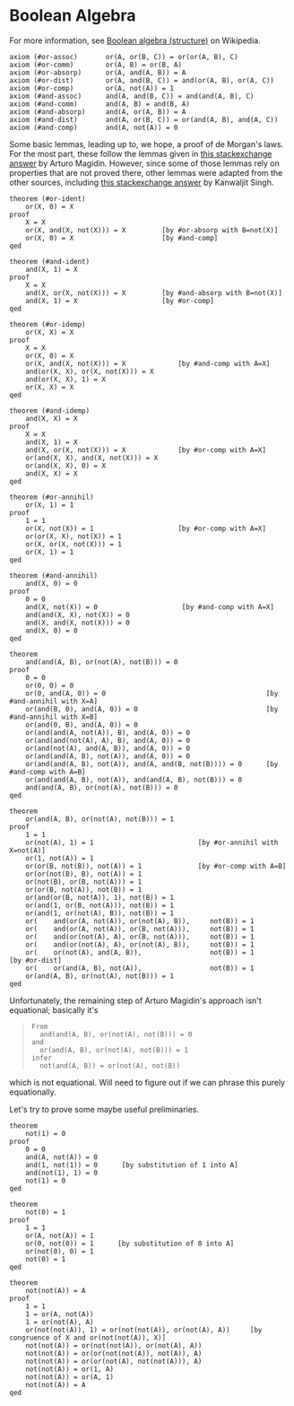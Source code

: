 Boolean Algebra
===============

For more information, see
[Boolean algebra (structure)](https://en.wikipedia.org/wiki/Boolean_algebra_(structure)) on Wikipedia.

    axiom (#or-assoc)       or(A, or(B, C)) = or(or(A, B), C)
    axiom (#or-comm)        or(A, B) = or(B, A)
    axiom (#or-absorp)      or(A, and(A, B)) = A
    axiom (#or-dist)        or(A, and(B, C)) = and(or(A, B), or(A, C))
    axiom (#or-comp)        or(A, not(A)) = 1
    axiom (#and-assoc)      and(A, and(B, C)) = and(and(A, B), C)
    axiom (#and-comm)       and(A, B) = and(B, A)
    axiom (#and-absorp)     and(A, or(A, B)) = A
    axiom (#and-dist)       and(A, or(B, C)) = or(and(A, B), and(A, C))
    axiom (#and-comp)       and(A, not(A)) = 0

Some basic lemmas, leading up to, we hope, a proof of de Morgan's laws.
For the most part, these follow the lemmas given in
[this stackexchange answer](https://math.stackexchange.com/a/95884) by Arturo Magidin.
However, since some of those lemmas rely on properties that are not proved there,
other lemmas were adapted from the other sources, including
[this stackexchange answer](https://math.stackexchange.com/a/2111450) by Kanwaljit Singh.

    theorem (#or-ident)
        or(X, 0) = X
    proof
        X = X
        or(X, and(X, not(X))) = X         [by #or-absorp with B=not(X)]
        or(X, 0) = X                      [by #and-comp]
    qed

    theorem (#and-ident)
        and(X, 1) = X
    proof
        X = X
        and(X, or(X, not(X))) = X         [by #and-absorp with B=not(X)]
        and(X, 1) = X                     [by #or-comp]
    qed

    theorem (#or-idemp)
        or(X, X) = X
    proof
        X = X
        or(X, 0) = X
        or(X, and(X, not(X))) = X             [by #and-comp with A=X]
        and(or(X, X), or(X, not(X))) = X
        and(or(X, X), 1) = X
        or(X, X) = X
    qed

    theorem (#and-idemp)
        and(X, X) = X
    proof
        X = X
        and(X, 1) = X
        and(X, or(X, not(X))) = X             [by #or-comp with A=X]
        or(and(X, X), and(X, not(X))) = X
        or(and(X, X), 0) = X
        and(X, X) = X
    qed

    theorem (#or-annihil)
        or(X, 1) = 1
    proof
        1 = 1
        or(X, not(X)) = 1                     [by #or-comp with A=X]
        or(or(X, X), not(X)) = 1
        or(X, or(X, not(X))) = 1
        or(X, 1) = 1
    qed

    theorem (#and-annihil)
        and(X, 0) = 0
    proof
        0 = 0
        and(X, not(X)) = 0                     [by #and-comp with A=X]
        and(and(X, X), not(X)) = 0
        and(X, and(X, not(X))) = 0
        and(X, 0) = 0
    qed

    theorem
        and(and(A, B), or(not(A), not(B))) = 0
    proof
        0 = 0
        or(0, 0) = 0
        or(0, and(A, 0)) = 0                                        [by #and-annihil with X=A]
        or(and(B, 0), and(A, 0)) = 0                                [by #and-annihil with X=B]
        or(and(0, B), and(A, 0)) = 0
        or(and(and(A, not(A)), B), and(A, 0)) = 0
        or(and(and(not(A), A), B), and(A, 0)) = 0
        or(and(not(A), and(A, B)), and(A, 0)) = 0
        or(and(and(A, B), not(A)), and(A, 0)) = 0
        or(and(and(A, B), not(A)), and(A, and(B, not(B)))) = 0      [by #and-comp with A=B]
        or(and(and(A, B), not(A)), and(and(A, B), not(B))) = 0
        and(and(A, B), or(not(A), not(B))) = 0
    qed

    theorem
        or(and(A, B), or(not(A), not(B))) = 1
    proof
        1 = 1
        or(not(A), 1) = 1                          [by #or-annihil with X=not(A)]
        or(1, not(A)) = 1
        or(or(B, not(B)), not(A)) = 1              [by #or-comp with A=B]
        or(or(not(B), B), not(A)) = 1
        or(not(B), or(B, not(A))) = 1
        or(or(B, not(A)), not(B)) = 1
        or(and(or(B, not(A)), 1), not(B)) = 1
        or(and(1, or(B, not(A))), not(B)) = 1
        or(and(1, or(not(A), B)), not(B)) = 1
        or(    and(or(A, not(A)), or(not(A), B)),     not(B)) = 1
        or(    and(or(A, not(A)), or(B, not(A))),     not(B)) = 1
        or(    and(or(not(A), A), or(B, not(A))),     not(B)) = 1
        or(    and(or(not(A), A), or(not(A), B)),     not(B)) = 1
        or(    or(not(A), and(A, B)),                 not(B)) = 1       [by #or-dist]
        or(    or(and(A, B), not(A)),                 not(B)) = 1
        or(and(A, B), or(not(A), not(B))) = 1
    qed

Unfortunately, the remaining step of Arturo Magidin's approach isn't equational;
basically it's

>     From
>       and(and(A, B), or(not(A), not(B))) = 0
>     and
>       or(and(A, B), or(not(A), not(B))) = 1
>     infer
>       not(and(A, B)) = or(not(A), not(B))

which is not equational.  Will need to figure out if we can phrase
this purely equationally.

Let's try to prove some maybe useful preliminaries.

    theorem
        not(1) = 0
    proof
        0 = 0
        and(A, not(A)) = 0
        and(1, not(1)) = 0      [by substitution of 1 into A]
        and(not(1), 1) = 0
        not(1) = 0
    qed

    theorem
        not(0) = 1
    proof
        1 = 1
        or(A, not(A)) = 1
        or(0, not(0)) = 1      [by substitution of 0 into A]
        or(not(0), 0) = 1
        not(0) = 1
    qed

    theorem
        not(not(A)) = A
    proof
        1 = 1
        1 = or(A, not(A))
        1 = or(not(A), A)
        or(not(not(A)), 1) = or(not(not(A)), or(not(A), A))     [by congruence of X and or(not(not(A)), X)]
        not(not(A)) = or(not(not(A)), or(not(A), A))
        not(not(A)) = or(or(not(not(A)), not(A)), A)
        not(not(A)) = or(or(not(A), not(not(A))), A)
        not(not(A)) = or(1, A)
        not(not(A)) = or(A, 1)
        not(not(A)) = A
    qed
